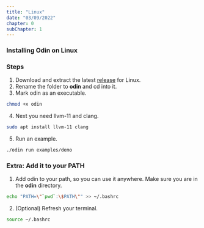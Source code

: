 ```yaml
---
title: "Linux"
date: "03/09/2022"
chapter: 0
subChapter: 1
---
```


### Installing Odin on Linux

### Steps
1. Download and extract the latest [release](https://github.com/odin-lang/Odin/releases/latest) for Linux.
2. Rename the folder to **odin** and cd into it.
3. Mark odin as an executable.

```sh
chmod +x odin
```
4. Next you need llvm-11 and clang.

```sh
sudo apt install llvm-11 clang
```
5. Run an example.

```sh
./odin run examples/demo
```

### Extra: Add it to your PATH
1. Add odin to your path, so you can use it anywhere. Make sure you are in the **odin** directory.

```sh
echo "PATH=\"`pwd`:\$PATH\"" >> ~/.bashrc
```
2. (Optional) Refresh your terminal.

```sh
source ~/.bashrc
```